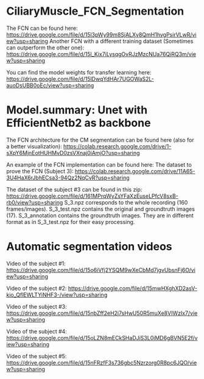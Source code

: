 # CiliaryMuscle_FCN_Segmentation

The FCN can be found here: https://drive.google.com/file/d/15l3pWy99m8SjALXy8QmH1hvgPsirVLwR/view?usp=sharing
Another FCN with a different training dataset (Sometimes can outperform the other one): https://drive.google.com/file/d/15l_Kix7iLysqgOvRJzMzcNUa76QiRQ3m/view?usp=sharing

You can find the model weights for transfer learning here: https://drive.google.com/file/d/15lDwqYdHAr7UGOWaS2L-auoDsUBB0oEc/view?usp=sharing

# Model.summary: Unet with EfficientNetb2 as backbone

The FCN architecture for the CM segmentation can be found here (also for a better visualization):
https://colab.research.google.com/drive/1-sXpY6MjnEotHUHMvD0zsVXnaj0iAmjO?usp=sharing

An example of the FCN implementation can be found here:
The dataset to prove the FCN (Subject 3):  https://colab.research.google.com/drive/11A65-3U4HaX6rJbhECsa3-94Qz2NqCvR?usp=sharing

The dataset of the subject #3 can be found in this zip: https://drive.google.com/file/d/161MPrqWyZsYFaXzEuseLPfcV8sxB-rb0/view?usp=sharing
S_3.npz corresponds to the whole recording (160 frames/images).
S_3_test.npz contains the original and groundtruth images (17).
S_3_annotation contains the groundtruth images. They are in different format as in S_3_test.npz for their easy processing.

# Automatic segmentation videos

Video of the subject #1:  https://drive.google.com/file/d/15o6iVfj2YSQM9wXeCbMd7jgvUbsnFj6O/view?usp=sharing

Video of the subject #2:  https://drive.google.com/file/d/15mwHXghXD2asV-kio_QflEWLTYiNHF3-/view?usp=sharing

Video of the subject #3:  https://drive.google.com/file/d/15nbZff2eH2j7sHwU50R5muXe8VIWzIx7/view?usp=sharing

Video of the subject #4:  https://drive.google.com/file/d/15oLZN8mECkSHaDJiS3L0jMD6gBVN5E2f/view?usp=sharing

Video of the subject #5:  https://drive.google.com/file/d/15nFRzfF3s736gbc5Nzrzorg0R8pc6JQO/view?usp=sharing

